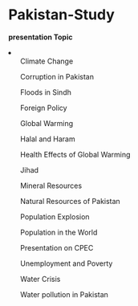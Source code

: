 # Pakistan-Study
<b>presentation Topic</b>
<li>
  <ol>Climate Change</ol>
  <ol>Corruption in Pakistan</ol>
  <ol>Floods in Sindh</ol>
  <ol>Foreign Policy</ol>
  <ol>Global Warming</ol>
  <ol>Halal and Haram</ol>
  <ol>Health Effects of Global Warming</ol>
  <ol>Jihad</ol>
  <ol>Mineral Resources</ol>
  <ol>Natural Resources of Pakistan</ol>
  <ol>Population Explosion</ol>
  <ol>Population in the World</ol>
  <ol>Presentation on CPEC</ol>
  <ol>Unemployment and Poverty</ol>
  <ol>Water Crisis</ol>
  <ol>Water pollution in Pakistan</ol>

</li>
